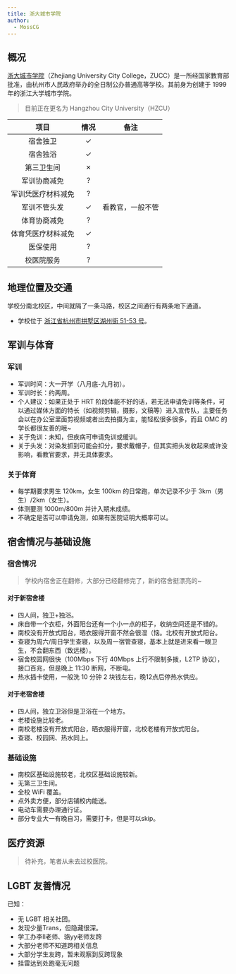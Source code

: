 ```yaml
---
title: 浙大城市学院
author:
  - MossCG
---
```


## 概况

[浙大城市学院](http://www.zucc.edu.cn)（Zhejiang University City College，ZUCC）是一所经国家教育部批准，由杭州市人民政府举办的全日制公办普通高等学校。其前身为创建于 1999 年的浙江大学城市学院。

> 目前正在更名为 Hangzhou City University（HZCU）

|项目|情况|备注|
|:---:|:---:|:---:|
|宿舍独卫|✓||
|宿舍独浴|✓||
|第三卫生间|✗||
|军训协商减免|?||
|军训凭医疗材料减免|?||
|军训不管头发|✓|看教官，一般不管|
|体育协商减免|?||
|体育凭医疗材料减免|✓||
|医保使用|?||
|校医院服务|?||

## 地理位置及交通

学校分南北校区，中间就隔了一条马路，校区之间通行有两条地下通道。

- 学校位于 [浙江省杭州市拱墅区湖州街 51-53 号](https://amap.com/place/B023B06X4D)。

## 军训与体育

### 军训

- 军训时间：大一开学（八月底-九月初）。
- 军训时长：约两周。
- 个人建议：如果正处于 HRT 阶段体能不好的话，若无法申请免训等条件，可以通过媒体方面的特长（如视频剪辑，摄影，文稿等）进入宣传队，主要任务会以在办公室里面剪视频或者出去拍摄为主，能轻松很多很多，而且 OMC 的学长都很友善的哦~
- 关于免训：未知，但疾病可申请免训或缓训。
- 关于头发：对染发抓到可能会扣分，要求戴帽子，但其实把头发收起来或许没影响，看教官要求，并无具体要求。

### 关于体育

- 每学期要求男生 120km，女生 100km 的日常跑，单次记录不少于 3km（男生）/2km（女生）。
- 体测要测 1000m/800m 并计入期末成绩。
- 不确定是否可以申请免测，如果有医院证明大概率可以。

## 宿舍情况与基础设施

### 宿舍情况

> 学校内宿舍正在翻修，大部分已经翻修完了，新的宿舍挺漂亮的~

#### 对于新宿舍楼

- 四人间，独卫+独浴。
- 床自带一个衣柜，外面阳台还有一个小一点的柜子，收纳空间还是不错的。
- 南校没有开放式阳台，晒衣服得开窗不然会很湿（恼。北校有开放式阳台。
- 查寝为周六/周日学生查寝，以及周一宿管查寝，基本上就是进来看一眼卫生，不会翻东西（致远楼）。
- 宿舍校园网很快（100Mbps 下行 40Mbps 上行不限制多拨，L2TP 协议），接口百兆，但是晚上 11:30 断网，不断电。
- 热水插卡使用，一般洗 10 分钟 2 块钱左右，晚12点后停热水供应。

#### 对于老宿舍楼

- 四人间，独立卫浴但是卫浴在一个地方。
- 老楼设施比较老。
- 南校老楼没有开放式阳台，晒衣服得开窗，北校老楼有开放式阳台。
- 查寝、校园网、热水同上。

### 基础设施

- 南校区基础设施较老，北校区基础设施较新。
- 无第三卫生间。
- 全校 WiFi 覆盖。
- 点外卖方便，部分店铺校内能送。
- 电动车需要办理通行证。
- 部分专业大一有晚自习，需要打卡，但是可以skip。

## 医疗资源

> 待补充，笔者从未去过校医院。

## LGBT 友善情况

已知：

- 无 LGBT 相关社团。
- 发现少量Trans，但隐藏很深。
- 学工办李ll老师、骆yy老师友跨
- 大部分老师不知道跨相关信息
- 大部分学生友跨，暂未观察到反跨现象
- 挂雷达到处跑毫无问题
